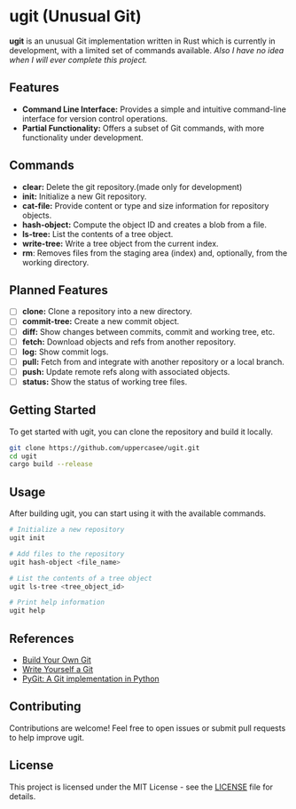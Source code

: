 # ugit (Unusual Git)

**ugit** is an unusual Git implementation written in Rust which is currently in development, with a limited set of commands available. 
*Also I have no idea when I will ever complete this project.*

## Features
- **Command Line Interface:** Provides a simple and intuitive command-line interface for version control operations.
- **Partial Functionality:** Offers a subset of Git commands, with more functionality under development.

## Commands
- **clear:** Delete the git repository.(made only for development)
- **init:** Initialize a new Git repository.
- **cat-file:** Provide content or type and size information for repository objects. 
- **hash-object:** Compute the object ID and creates a blob from a file.
- **ls-tree:** List the contents of a tree object.
- **write-tree:** Write a tree object from the current index.
- **rm**: Removes files from the staging area (index) and, optionally, from the working directory.  

## Planned Features
- [ ] **clone:** Clone a repository into a new directory.
- [ ] **commit-tree:** Create a new commit object.
- [ ] **diff:** Show changes between commits, commit and working tree, etc.
- [ ] **fetch:** Download objects and refs from another repository.
- [ ] **log:** Show commit logs.
- [ ] **pull:** Fetch from and integrate with another repository or a local branch.
- [ ] **push:** Update remote refs along with associated objects.
- [ ] **status:** Show the status of working tree files.

## Getting Started
To get started with ugit, you can clone the repository and build it locally. 

```bash
git clone https://github.com/uppercasee/ugit.git
cd ugit
cargo build --release
```

## Usage
After building ugit, you can start using it with the available commands. 

```bash
# Initialize a new repository
ugit init

# Add files to the repository
ugit hash-object <file_name>

# List the contents of a tree object
ugit ls-tree <tree_object_id>

# Print help information
ugit help
```

## References
- [Build Your Own Git](https://github.com/codecrafters-io/build-your-own-git)
- [Write Yourself a Git](https://wyag.thb.lt/)
- [PyGit: A Git implementation in Python](https://benhoyt.com/writings/pygit/)

## Contributing
Contributions are welcome! Feel free to open issues or submit pull requests to help improve ugit.

## License
This project is licensed under the MIT License - see the [LICENSE](LICENSE) file for details.

